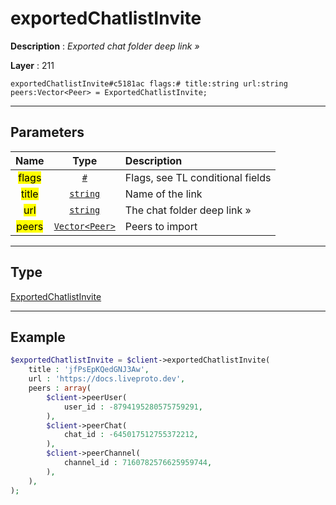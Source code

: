 # exportedChatlistInvite

**Description** : *Exported chat folder deep link »*

**Layer** : 211

```tl
exportedChatlistInvite#c5181ac flags:# title:string url:string peers:Vector<Peer> = ExportedChatlistInvite;
```

---

## Parameters

| Name | Type | Description |
| :---: | :---: | :--- |
| <mark>flags</mark> | [`#`](type/#) | Flags, see TL conditional fields |
| <mark>title</mark> | [`string`](type/string) | Name of the link |
| <mark>url</mark> | [`string`](type/string) | The chat folder deep link » |
| <mark>peers</mark> | [`Vector<Peer>`](type/Peer) | Peers to import |

---

## Type

[ExportedChatlistInvite](type/ExportedChatlistInvite)

---

## Example

```php
$exportedChatlistInvite = $client->exportedChatlistInvite(
	title : 'jfPsEpKQedGNJ3Aw',
	url : 'https://docs.liveproto.dev',
	peers : array(
		$client->peerUser(
			user_id : -8794195280575759291,
		),
		$client->peerChat(
			chat_id : -645017512755372212,
		),
		$client->peerChannel(
			channel_id : 7160782576625959744,
		),
	),
);
```